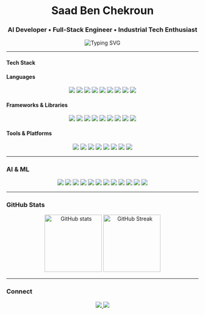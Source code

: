 <h1 align="center">Saad Ben Chekroun</h1>
<h3 align="center">AI Developer • Full-Stack Engineer • Industrial Tech Enthusiast</h3>

<p align="center">
  <img src="https://readme-typing-svg.demolab.com?font=Fira+Code&duration=3000&pause=1000&center=true&vCenter=true&width=435&lines=Conversational+AI+%F0%9F%A7%A3;Real-Time+Speech+Apps+%F0%9F%94%8A;Sensor+Data+Analysis+%F0%9F%93%88;Industry+4.0+Integration+%F0%9F%9B%BD%EF%B8%8F" alt="Typing SVG" />
</p>

---

#### Tech Stack

#### Languages
<p align="center">
  <img src="https://img.shields.io/badge/JavaScript-000000?style=for-the-badge&logo=javascript&logoColor=F7DF1E"/>
  <img src="https://img.shields.io/badge/TypeScript-000000?style=for-the-badge&logo=typescript&logoColor=3178C6"/>
  <img src="https://img.shields.io/badge/Python-000000?style=for-the-badge&logo=python&logoColor=3776AB"/>
  <img src="https://img.shields.io/badge/C-000000?style=for-the-badge&logo=c&logoColor=A8B9CC"/>
  <img src="https://img.shields.io/badge/Matlab-000000?style=for-the-badge&logo=MathWorks&logoColor=orange"/>
  <img src="https://img.shields.io/badge/SQL-000000?style=for-the-badge&logo=postgresql&logoColor=white"/>
  <img src="https://img.shields.io/badge/Excel_VBA-000000?style=for-the-badge&logo=microsoft-excel&logoColor=green"/>
  <img src="https://img.shields.io/badge/HTML-000000?style=for-the-badge&logo=html5&logoColor=E34F26"/>
  <img src="https://img.shields.io/badge/CSS-000000?style=for-the-badge&logo=css3&logoColor=1572B6"/>
</p>

#### Frameworks & Libraries
<p align="center">
  <img src="https://img.shields.io/badge/React.js-000000?style=for-the-badge&logo=react&logoColor=61DAFB"/>
  <img src="https://img.shields.io/badge/Next.js-000000?style=for-the-badge&logo=nextdotjs&logoColor=white"/>
  <img src="https://img.shields.io/badge/Node.js-000000?style=for-the-badge&logo=nodedotjs&logoColor=339933"/>
  <img src="https://img.shields.io/badge/Express.js-000000?style=for-the-badge&logo=express&logoColor=white"/>
  <img src="https://img.shields.io/badge/Tailwind_CSS-000000?style=for-the-badge&logo=tailwind-css&logoColor=38B2AC"/>
  <img src="https://img.shields.io/badge/Chakra_UI-000000?style=for-the-badge&logo=chakraui&logoColor=319795"/>
  <img src="https://img.shields.io/badge/ShadCN_UI-000000?style=for-the-badge&logo=vercel&logoColor=white"/>
  <img src="https://img.shields.io/badge/Streamlit-000000?style=for-the-badge&logo=streamlit&logoColor=FF4B4B"/>
  <img src="https://img.shields.io/badge/FastAPI-000000?style=for-the-badge&logo=fastapi&logoColor=009688"/>
</p>

#### Tools & Platforms
<p align="center">
  <img src="https://img.shields.io/badge/Linux-000000?style=for-the-badge&logo=linux&logoColor=FCC624"/>
  <img src="https://img.shields.io/badge/CATIA-000000?style=for-the-badge&logo=dassaultsystemes&logoColor=white"/>
  <img src="https://img.shields.io/badge/MagicDraw-000000?style=for-the-badge&logo=data&logoColor=white"/>
  <img src="https://img.shields.io/badge/SysML-000000?style=for-the-badge&logo=model&logoColor=white"/>
  <img src="https://img.shields.io/badge/Proteus-000000?style=for-the-badge&logo=proteus&logoColor=white"/>
  <img src="https://img.shields.io/badge/Microsoft_Office-000000?style=for-the-badge&logo=microsoft-office&logoColor=D83B01"/>
  <img src="https://img.shields.io/badge/Asterisk-000000?style=for-the-badge&logo=asterisk&logoColor=FF9900"/>
  <img src="https://img.shields.io/badge/Drizzle_ORM-000000?style=for-the-badge&logo=drizzle&logoColor=white"/>
</p>

---

### AI & ML

<p align="center">
  <img src="https://img.shields.io/badge/OpenAI-000000?style=for-the-badge&logo=openai&logoColor=white"/>
  <img src="https://img.shields.io/badge/Mistral_AI-000000?style=for-the-badge&logoColor=orange"/>
  <img src="https://img.shields.io/badge/HuggingFace-000000?style=for-the-badge&logo=huggingface&logoColor=FFD21F"/>
  <img src="https://img.shields.io/badge/Transformers-000000?style=for-the-badge&logo=transformers&logoColor=white"/>
  <img src="https://img.shields.io/badge/Keras-000000?style=for-the-badge&logo=keras&logoColor=D00000"/>
  <img src="https://img.shields.io/badge/Numpy-000000?style=for-the-badge&logo=numpy&logoColor=013243"/>
  <img src="https://img.shields.io/badge/Pandas-000000?style=for-the-badge&logo=pandas&logoColor=150458"/>
  <img src="https://img.shields.io/badge/Scikit--Learn-000000?style=for-the-badge&logo=scikitlearn&logoColor=F7931E"/>
  <img src="https://img.shields.io/badge/PCA/KMeans/SGD/CNNs/LSTMs/RNNs-000000?style=for-the-badge&logo=python&logoColor=white"/>
  <img src="https://img.shields.io/badge/Unsloth-000000?style=for-the-badge&logoColor=white"/>
  <img src="https://img.shields.io/badge/LoRA-000000?style=for-the-badge&logoColor=white"/>
  <img src="https://img.shields.io/badge/Local_Models-000000?style=for-the-badge&logo=server&logoColor=white"/>
</p>

---

### GitHub Stats

<p align="center">
  <img src="https://github-readme-stats.vercel.app/api?username=saadbenchekroun&show_icons=true&theme=github_dark" alt="GitHub stats" height="150"/>
  <img src="https://github-readme-streak-stats.herokuapp.com/?user=saadbenchekroun&theme=github-dark&hide_border=true" alt="GitHub Streak" height="150"/>
</p>

---

### Connect

<p align="center">
  <a href="https://www.linkedin.com/in/YOUR_LINKEDIN/" target="_blank">
    <img src="https://img.shields.io/badge/LinkedIn-blue?style=for-the-badge&logo=linkedin&logoColor=white"/>
  </a>
  <a href="mailto:your.email@example.com">
    <img src="https://img.shields.io/badge/Gmail-D14836?style=for-the-badge&logo=gmail&logoColor=white"/>
  </a>
</p>
